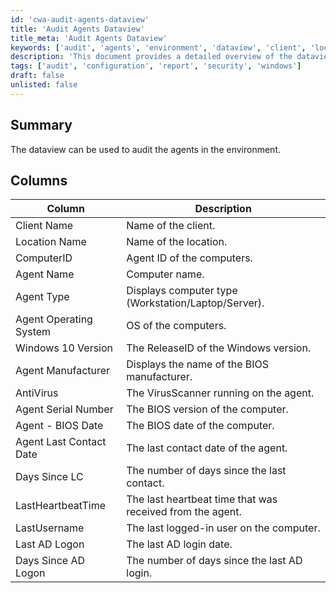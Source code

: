 ```yaml
---
id: 'cwa-audit-agents-dataview'
title: 'Audit Agents Dataview'
title_meta: 'Audit Agents Dataview'
keywords: ['audit', 'agents', 'environment', 'dataview', 'client', 'location', 'computerid', 'agent', 'operating', 'system', 'manufacturer', 'antivirus', 'bios', 'contact', 'heartbeat', 'username', 'ad', 'logon']
description: 'This document provides a detailed overview of the dataview used to audit agents in the environment, including descriptions of each column such as Client Name, Location Name, and Agent Operating System, among others.'
tags: ['audit', 'configuration', 'report', 'security', 'windows']
draft: false
unlisted: false
---
```

## Summary

The dataview can be used to audit the agents in the environment.

## Columns

| Column                         | Description                                         |
|--------------------------------|-----------------------------------------------------|
| Client Name                    | Name of the client.                                |
| Location Name                  | Name of the location.                              |
| ComputerID                     | Agent ID of the computers.                         |
| Agent Name                     | Computer name.                                     |
| Agent Type                     | Displays computer type (Workstation/Laptop/Server).|
| Agent Operating System          | OS of the computers.                               |
| Windows 10 Version             | The ReleaseID of the Windows version.              |
| Agent Manufacturer              | Displays the name of the BIOS manufacturer.        |
| AntiVirus                      | The VirusScanner running on the agent.             |
| Agent Serial Number            | The BIOS version of the computer.                  |
| Agent - BIOS Date              | The BIOS date of the computer.                     |
| Agent Last Contact Date        | The last contact date of the agent.                |
| Days Since LC                  | The number of days since the last contact.         |
| LastHeartbeatTime              | The last heartbeat time that was received from the agent.|
| LastUsername                   | The last logged-in user on the computer.           |
| Last AD Logon                  | The last AD login date.                            |
| Days Since AD Logon            | The number of days since the last AD login.       |



